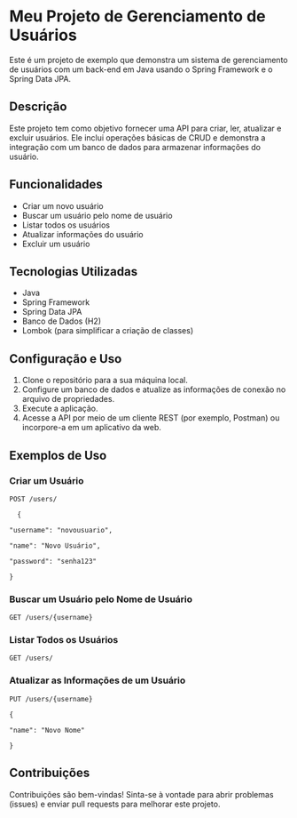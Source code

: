 # Meu Projeto de Gerenciamento de Usuários

Este é um projeto de exemplo que demonstra um sistema de gerenciamento de usuários com um back-end em Java usando o Spring Framework e o Spring Data JPA.

## Descrição

Este projeto tem como objetivo fornecer uma API para criar, ler, atualizar e excluir usuários. Ele inclui operações básicas de CRUD e demonstra a integração com um banco de dados para armazenar informações do usuário.

## Funcionalidades

- Criar um novo usuário
- Buscar um usuário pelo nome de usuário
- Listar todos os usuários
- Atualizar informações do usuário
- Excluir um usuário

## Tecnologias Utilizadas

- Java
- Spring Framework
- Spring Data JPA
- Banco de Dados (H2)
- Lombok (para simplificar a criação de classes)

## Configuração e Uso

1. Clone o repositório para a sua máquina local.
2. Configure um banco de dados e atualize as informações de conexão no arquivo de propriedades.
3. Execute a aplicação.
4. Acesse a API por meio de um cliente REST (por exemplo, Postman) ou incorpore-a em um aplicativo da web.

## Exemplos de Uso

### Criar um Usuário

    POST /users/

      {

    "username": "novousuario",

    "name": "Novo Usuário",

    "password": "senha123"

    }

### Buscar um Usuário pelo Nome de Usuário
    GET /users/{username}

### Listar Todos os Usuários

    GET /users/

### Atualizar as Informações de um Usuário
    PUT /users/{username}

    {

    "name": "Novo Nome"

    }


## Contribuições

Contribuições são bem-vindas! Sinta-se à vontade para abrir problemas (issues) e enviar pull requests para melhorar este projeto.






